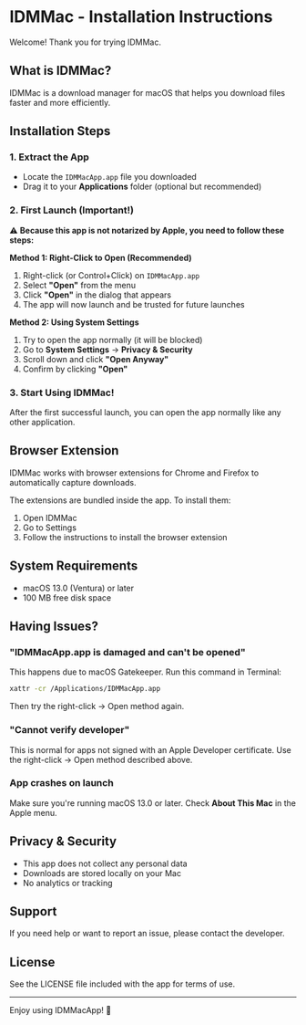 # IDMMac - Installation Instructions

Welcome! Thank you for trying IDMMac.

## What is IDMMac?

IDMMac is a download manager for macOS that helps you download files faster and more efficiently.

## Installation Steps

### 1. Extract the App
- Locate the `IDMMacApp.app` file you downloaded
- Drag it to your **Applications** folder (optional but recommended)

### 2. First Launch (Important!)

⚠️ **Because this app is not notarized by Apple, you need to follow these steps:**

**Method 1: Right-Click to Open (Recommended)**
1. Right-click (or Control+Click) on `IDMMacApp.app`
2. Select **"Open"** from the menu
3. Click **"Open"** in the dialog that appears
4. The app will now launch and be trusted for future launches

**Method 2: Using System Settings**
1. Try to open the app normally (it will be blocked)
2. Go to **System Settings** → **Privacy & Security**
3. Scroll down and click **"Open Anyway"**
4. Confirm by clicking **"Open"**

### 3. Start Using IDMMac!

After the first successful launch, you can open the app normally like any other application.

## Browser Extension

IDMMac works with browser extensions for Chrome and Firefox to automatically capture downloads.

The extensions are bundled inside the app. To install them:

1. Open IDMMac
2. Go to Settings
3. Follow the instructions to install the browser extension

## System Requirements

- macOS 13.0 (Ventura) or later
- 100 MB free disk space

## Having Issues?

### "IDMMacApp.app is damaged and can't be opened"

This happens due to macOS Gatekeeper. Run this command in Terminal:

```bash
xattr -cr /Applications/IDMMacApp.app
```

Then try the right-click → Open method again.

### "Cannot verify developer"

This is normal for apps not signed with an Apple Developer certificate. Use the right-click → Open method described above.

### App crashes on launch

Make sure you're running macOS 13.0 or later. Check **About This Mac** in the Apple menu.

## Privacy & Security

- This app does not collect any personal data
- Downloads are stored locally on your Mac
- No analytics or tracking

## Support

If you need help or want to report an issue, please contact the developer.

## License

See the LICENSE file included with the app for terms of use.

---

Enjoy using IDMMacApp! 🚀

